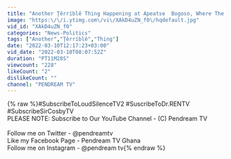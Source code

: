 ```yaml
---
title: "Another Ţêrríblê Thing Happening at Apeatse  Bogoso, Where The Éxplõõšiõn Took place in Ghana."
image: "https:\/\/i.ytimg.com\/vi\/XAkD4uZN_f0\/hqdefault.jpg"
vid_id: "XAkD4uZN_f0"
categories: "News-Politics"
tags: ["Another","Ţêrríblê","Thing"]
date: "2022-03-10T12:17:23+03:00"
vid_date: "2022-03-10T08:07:52Z"
duration: "PT11M28S"
viewcount: "228"
likeCount: "2"
dislikeCount: ""
channel: "PENDREAM TV"
---
```

{% raw %}#SubscribeToLoudSilenceTV2 #SuscribeToDr.RENTV #SubscribeSirCosbyTV <br />PLEASE NOTE: Subscribe to Our YouTube Channel - (C) Pendream TV<br /><br />Follow me on Twitter - @pendreamtv<br />Like my Facebook Page - Pendream TV Ghana<br />Follow me on Instagram - @pendream tv{% endraw %}
